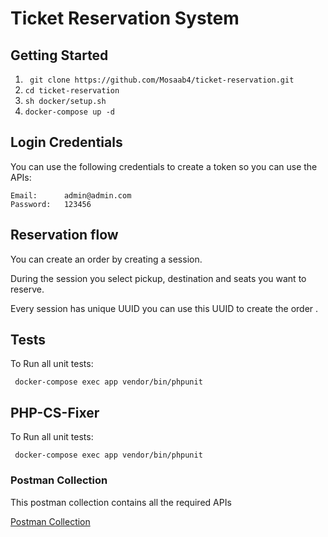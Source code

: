 # Ticket Reservation System

## Getting Started
1. ``` git clone https://github.com/Mosaab4/ticket-reservation.git```
2. ``cd ticket-reservation``
3. ```sh docker/setup.sh```
4. ```docker-compose up -d```


## Login Credentials
You can use the following credentials to create a token so you can use the APIs:

```
Email:      admin@admin.com
Password:   123456
```
## Reservation flow
You can create an order by creating a session.

During the session you select pickup, destination and seats you want to reserve.

Every session has unique UUID you can use this UUID to create the order .


## Tests
To Run all unit tests:

``` docker-compose exec app vendor/bin/phpunit```

## PHP-CS-Fixer
To Run all unit tests:

``` docker-compose exec app vendor/bin/phpunit```


### Postman Collection
This postman collection contains all the required APIs

[Postman Collection](https://documenter.getpostman.com/view/2179951/2s935oLPFV)
